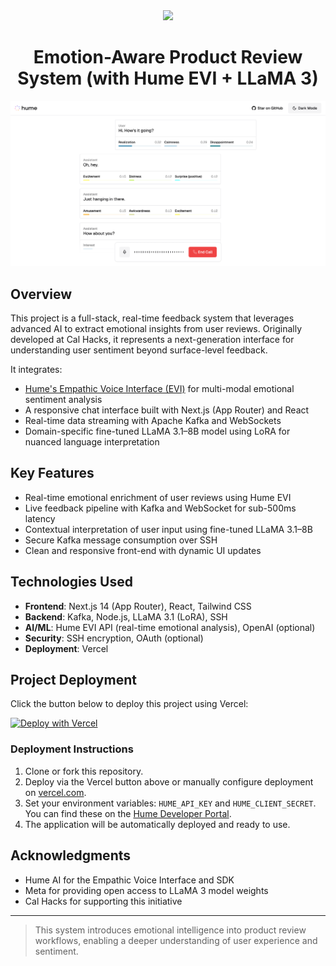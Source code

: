 <div align="center">
  <img src="https://storage.googleapis.com/hume-public-logos/hume/hume-banner.png">
  <h1>Emotion-Aware Product Review System (with Hume EVI + LLaMA 3)</h1>
</div>

![preview.png](preview.png)

## Overview

This project is a full-stack, real-time feedback system that leverages advanced AI to extract emotional insights from user reviews. Originally developed at Cal Hacks, it represents a next-generation interface for understanding user sentiment beyond surface-level feedback.

It integrates:

- [Hume's Empathic Voice Interface (EVI)](https://hume.docs.buildwithfern.com/docs/empathic-voice-interface-evi/overview) for multi-modal emotional sentiment analysis
- A responsive chat interface built with Next.js (App Router) and React
- Real-time data streaming with Apache Kafka and WebSockets
- Domain-specific fine-tuned LLaMA 3.1–8B model using LoRA for nuanced language interpretation

## Key Features

- Real-time emotional enrichment of user reviews using Hume EVI
- Live feedback pipeline with Kafka and WebSocket for sub-500ms latency
- Contextual interpretation of user input using fine-tuned LLaMA 3.1–8B
- Secure Kafka message consumption over SSH
- Clean and responsive front-end with dynamic UI updates

## Technologies Used

- **Frontend**: Next.js 14 (App Router), React, Tailwind CSS
- **Backend**: Kafka, Node.js, LLaMA 3.1 (LoRA), SSH
- **AI/ML**: Hume EVI API (real-time emotional analysis), OpenAI (optional)
- **Security**: SSH encryption, OAuth (optional)
- **Deployment**: Vercel

## Project Deployment

Click the button below to deploy this project using Vercel:

[![Deploy with Vercel](https://vercel.com/button)](https://vercel.com/new/clone?repository-url=https%3A%2F%2Fgithub.com%2Fhumeai%2Fhume-evi-next-js-starter&env=HUME_API_KEY,HUME_CLIENT_SECRET)

### Deployment Instructions

1. Clone or fork this repository.
2. Deploy via the Vercel button above or manually configure deployment on [vercel.com](https://vercel.com).
3. Set your environment variables: `HUME_API_KEY` and `HUME_CLIENT_SECRET`. You can find these on the [Hume Developer Portal](https://beta.hume.ai/settings/keys).
4. The application will be automatically deployed and ready to use.

## Acknowledgments

- Hume AI for the Empathic Voice Interface and SDK
- Meta for providing open access to LLaMA 3 model weights
- Cal Hacks for supporting this initiative

---

> This system introduces emotional intelligence into product review workflows, enabling a deeper understanding of user experience and sentiment.
